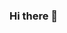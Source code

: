 ### Hi there 👋

<!--
**ReynaldoLevy/ReynaldoLevy** is a ✨ _special_ ✨ repository because its `README.md` (this file) appears on your GitHub profile.

About Me 

- 🔭 I’m currently working on ... Cybersecruity/Netwoking Pathway
- 🌱 I’m currently learning ... How to set up a website
- 🤔 I’m looking for help with ... Learning the proper code
- 💬 Ask me about ... Video Games
- 📫 How to reach me: ... reylevy428@gmail.com
- 😄 Pronouns: ... he/him 
- ⚡ Fun fact: ... I like basketball
-->
